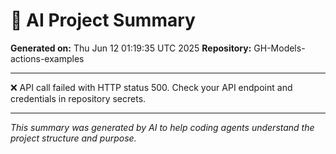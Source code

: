 # 🤖 AI Project Summary

**Generated on:** Thu Jun 12 01:19:35 UTC 2025
**Repository:** GH-Models-actions-examples

---

❌ API call failed with HTTP status 500. Check your API endpoint and credentials in repository secrets.

---

*This summary was generated by AI to help coding agents understand the project structure and purpose.*
